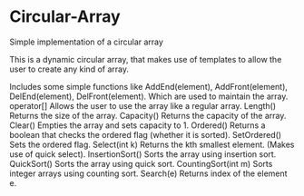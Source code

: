 # Circular-Array
Simple implementation of a circular array

This is a dynamic circular array, that makes use of templates to allow the user to create any kind of array.

Includes some simple functions like AddEnd(element), AddFront(element), DelEnd(element), DelFront(element). Which are used to maintain the array.
operator[]           Allows the user to use the array like a regular array.
Length()             Returns the size of the array.
Capacity()           Returns the capacity of the array.
Clear()              Empties the array and sets capacity to 1.
Ordered()            Returns a boolean that checks the ordered flag (whether it is sorted). 
SetOrdered()         Sets the ordered flag.
Select(int k)        Returns the kth smallest element. (Makes use of quick select).
InsertionSort()      Sorts the array using insertion sort.
QuickSort()          Sorts the array using quick sort.
CountingSort(int m)  Sorts integer arrays using counting sort.
Search(e)            Returns index of the element e.
